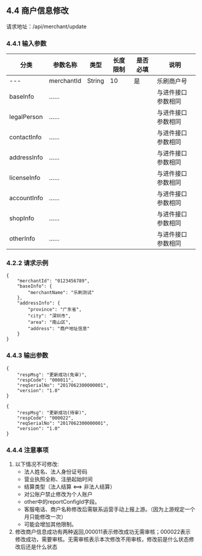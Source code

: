 ## 4.4 商户信息修改 ##
请求地址：/api/merchant/update
### 4.4.1 输入参数 ###
|**分类**|**参数名称**|**类型**|**长度限制**|**是否必填**|**说明**|
|---|---|---|---|---|---|
|---|merchantId|String|10|是|乐刷商户号|
|baseInfo|……||||与进件接口参数相同|
|legalPerson|……||||与进件接口参数相同|
|contactInfo|……||||与进件接口参数相同|
|addressInfo|……||||与进件接口参数相同|
|licenseInfo|……||||与进件接口参数相同|
|accountInfo|……||||与进件接口参数相同|
|shopInfo|……||||与进件接口参数相同|
|otherInfo|……||||与进件接口参数相同|
### 4.2.2 请求示例 ###
```
{
    "merchantId": "0123456789",
    "baseInfo": {
        "merchantName": "乐刷测试"
    },
    "addressInfo": {
        "province": "广东省",
        "city": "深圳市",
        "area": "南山区",
        "address": "商户地址信息"
    }
}
```
### 4.4.3 输出参数 ###
```
{
    "respMsg": "更新成功(免审)",
    "respCode": "000011",
    "reqSerialNo": "2017062300000001",
    "version": "1.0"
}

{
    "respMsg": "更新成功(待审)",
    "respCode": "000022",
    "reqSerialNo": "2017062300000001",
    "version": "1.0"
}
```
### 4.4.4 注意事项 ###
1. 以下情况不可修改:
    - 法人姓名、法人身份证号码
	- 营业执照全称、注册起始时间
	- 结算类型（法人结算 <==> 非法人结算）
	- 对公账户禁止修改为个人账户
	- other中的reportConfigId字段。
	- 客服电话、商户名称修改后需联系运营手动上报上游。（因为上游规定一个月只能修改一次）
	- 可能会增加其他限制。
2. 修改商户信息成功有两种返回,000011表示修改成功无需审核；000022表示修改成功，需要审核。无需审核表示本次修改不用审核，修改前是什么状态修改后还是什么状态
